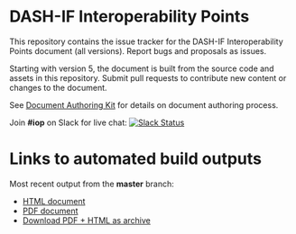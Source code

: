 # DASH-IF Interoperability Points

This repository contains the issue tracker for the DASH-IF Interoperability Points document (all versions). Report bugs and proposals as issues.

Starting with version 5, the document is built from the source code and assets in this repository. Submit pull requests to contribute new content or changes to the document.

See [Document Authoring Kit](https://dashif.org/DocumentAuthoring/) for details on document authoring process.

Join **#iop** on Slack for live chat: [![Slack Status](https://dashif-slack.azurewebsites.net/badge.svg)](https://dashif-slack.azurewebsites.net)

# Links to automated build outputs

Most recent output from the **master** branch:

* [HTML document](https://documentauthoringtest.azurewebsites.net/DASH-IF-IOP/master/MyDocument.html)
* [PDF document](https://documentauthoringtest.azurewebsites.net/DASH-IF-IOP/master/MyDocument.pdf)
* [Download PDF + HTML as archive](https://documentauthoringtest.azurewebsites.net/DASH-IF-IOP/master/MyDocument.zip)